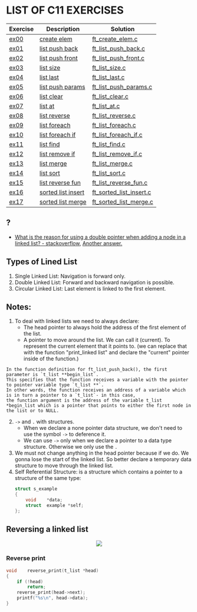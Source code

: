 # LIST OF C11 EXERCISES

|Exercise        |Description                    |Solution                     |
|-------------|-------------------------------|-----------------------------|
|[ex00](https://github.com/Abdelghafour2001/1337/blob/master/Piscine-2021/DAYS/C11/ex00)      |[create elem](https://github.com/Abdelghafour2001/1337/blob/master/Piscine-2021/DAYS/C11/ex00/README.md)          |[ft_create_elem.c](https://github.com/Abdelghafour2001/1337/blob/master/Piscine-2021/DAYS/C11/ex00/ft_create_elem.c) |
|[ex01](https://github.com/Abdelghafour2001/1337/blob/master/Piscine-2021/DAYS/C11/ex01)     |[list push back](https://github.com/Abdelghafour2001/1337/blob/master/Piscine-2021/DAYS/C11/ex01/README.md)  |[ft_list_push_back.c](https://github.com/Abdelghafour2001/1337/blob/master/Piscine-2021/DAYS/C11/ex01/ft_list_push_back.c)  |
|[ex02](https://github.com/Abdelghafour2001/1337/blob/master/Piscine-2021/DAYS/C11/ex02)   |[list push front](https://github.com/Abdelghafour2001/1337/blob/master/Piscine-2021/DAYS/C11/ex02/README.md)           |[ft_list_push_front.c](https://github.com/Abdelghafour2001/1337/blob/master/Piscine-2021/DAYS/C11/ex02/ft_list_push_front.c)         |
|[ex03](https://github.com/Abdelghafour2001/1337/blob/master/Piscine-2021/DAYS/C11/ex03)   |[list size](https://github.com/Abdelghafour2001/1337/blob/master/Piscine-2021/DAYS/C11/ex03/README.md)           |[ft_list_size.c](https://github.com/Abdelghafour2001/1337/blob/master/Piscine-2021/DAYS/C11/ex03/ft_list_size.c)      |
|[ex04](https://github.com/Abdelghafour2001/1337/blob/master/Piscine-2021/DAYS/C11/ex04)   |[list last](https://github.com/Abdelghafour2001/1337/blob/master/Piscine-2021/DAYS/C11/ex04/README.md)        |[ft_list_last.c](https://github.com/Abdelghafour2001/1337/blob/master/Piscine-2021/DAYS/C11/ex04/ft_list_last.c)  |
|[ex05](https://github.com/Abdelghafour2001/1337/blob/master/Piscine-2021/DAYS/C11/ex05)   |[list push params](https://github.com/Abdelghafour2001/1337/blob/master/Piscine-2021/DAYS/C11/ex05/README.md)       |[ft_list_push_params.c](https://github.com/Abdelghafour2001/1337/blob/master/Piscine-2021/DAYS/C11/ex05/ft_list_push_params.c)       |
|[ex06](https://github.com/Abdelghafour2001/1337/blob/master/Piscine-2021/DAYS/C11/ex06)   |[list clear](https://github.com/Abdelghafour2001/1337/blob/master/Piscine-2021/DAYS/C11/ex06/README.md)           |[ft_list_clear.c](https://github.com/Abdelghafour2001/1337/blob/master/Piscine-2021/DAYS/C11/ex06/ft_list_clear.c) |
|[ex07](https://github.com/Abdelghafour2001/1337/blob/master/Piscine-2021/DAYS/C11/ex07)   |[list at](https://github.com/Abdelghafour2001/1337/blob/master/Piscine-2021/DAYS/C11/ex07/README.md)        |[ft_list_at.c](https://github.com/Abdelghafour2001/1337/blob/master/Piscine-2021/DAYS/C11/ex07/ft_list_at.c)       |
|[ex08](https://github.com/Abdelghafour2001/1337/blob/master/Piscine-2021/DAYS/C11/ex08)   |[list reverse](https://github.com/Abdelghafour2001/1337/blob/master/Piscine-2021/DAYS/C11/ex08/README.md)     |[ft_list_reverse.c](https://github.com/Abdelghafour2001/1337/blob/master/Piscine-2021/DAYS/C11/ex08/ft_list_reverse.c)|
|[ex09](https://github.com/Abdelghafour2001/1337/blob/master/Piscine-2021/DAYS/C11/ex09)   |[list foreach](https://github.com/Abdelghafour2001/1337/blob/master/Piscine-2021/DAYS/C11/ex09/README.md) |[ft_list_foreach.c](https://github.com/Abdelghafour2001/1337/blob/master/Piscine-2021/DAYS/C11/ex09/ft_list_foreach.c) |
|[ex10](https://github.com/Abdelghafour2001/1337/blob/master/Piscine-2021/DAYS/C11/ex10)   |[list foreach if](https://github.com/Abdelghafour2001/1337/blob/master/Piscine-2021/DAYS/C11/ex10/README.md) |[ft_list_foreach_if.c](https://github.com/Abdelghafour2001/1337/blob/master/Piscine-2021/DAYS/C11/ex10/ft_list_foreach_if.c) |
|[ex11](https://github.com/Abdelghafour2001/1337/blob/master/Piscine-2021/DAYS/C11/ex11)   |[list find](https://github.com/Abdelghafour2001/1337/blob/master/Piscine-2021/DAYS/C11/ex11/README.md) |[ft_list_find.c](https://github.com/Abdelghafour2001/1337/blob/master/Piscine-2021/DAYS/C11/ex11/ft_list_find.c) |
|[ex12](https://github.com/Abdelghafour2001/1337/blob/master/Piscine-2021/DAYS/C11/ex12)   |[list remove if](https://github.com/Abdelghafour2001/1337/blob/master/Piscine-2021/DAYS/C11/ex12/README.md) |[ft_list_remove_if.c](https://github.com/Abdelghafour2001/1337/blob/master/Piscine-2021/DAYS/C11/ex12/ft_list_remove_if.c) |
|[ex13](https://github.com/Abdelghafour2001/1337/blob/master/Piscine-2021/DAYS/C11/ex13)   |[list merge](https://github.com/Abdelghafour2001/1337/blob/master/Piscine-2021/DAYS/C11/ex13/README.md) |[ft_list_merge.c](https://github.com/Abdelghafour2001/1337/blob/master/Piscine-2021/DAYS/C11/ex13/ft_list_merge.c) |
|[ex14](https://github.com/Abdelghafour2001/1337/blob/master/Piscine-2021/DAYS/C11/ex14)   |[list sort](https://github.com/Abdelghafour2001/1337/blob/master/Piscine-2021/DAYS/C11/ex14/README.md) |[ft_list_sort.c](https://github.com/Abdelghafour2001/1337/blob/master/Piscine-2021/DAYS/C11/ex14/ft_list_sort.c) |
|[ex15](https://github.com/Abdelghafour2001/1337/blob/master/Piscine-2021/DAYS/C11/ex15)   |[list reverse fun](https://github.com/Abdelghafour2001/1337/blob/master/Piscine-2021/DAYS/C11/ex15/README.md) |[ft_list_reverse_fun.c](https://github.com/Abdelghafour2001/1337/blob/master/Piscine-2021/DAYS/C11/ex15/ft_list_reverse_fun.c) |
|[ex16](https://github.com/Abdelghafour2001/1337/blob/master/Piscine-2021/DAYS/C11/ex16)   |[sorted list insert](https://github.com/Abdelghafour2001/1337/blob/master/Piscine-2021/DAYS/C11/ex16/README.md) |[ft_sorted_list_insert.c](https://github.com/Abdelghafour2001/1337/blob/master/Piscine-2021/DAYS/C11/ex16/ft_sorted_list_insert.c) |
|[ex17](https://github.com/Abdelghafour2001/1337/blob/master/Piscine-2021/DAYS/C11/ex17)   |[sorted list merge](https://github.com/Abdelghafour2001/1337/blob/master/Piscine-2021/DAYS/C11/ex17/README.md) |[ft_sorted_list_merge.c](https://github.com/Abdelghafour2001/1337/blob/master/Piscine-2021/DAYS/C11/ex17/ft_sorted_list_merge.c) |

## ?

- [What is the reason for using a double pointer when adding a node in a linked list? - stackoverflow](https://stackoverflow.com/questions/7271647/what-is-the-reason-for-using-a-double-pointer-when-adding-a-node-in-a-linked-lis), [Another answer.](https://www.youtube.com/watch?v=QH64qSW7wM8)


## Types of Lined List

1. Single Linked List: Navigation is forward only.
2. Double Linked List: Forward and backward navigation is possible.
3. Circular Linked List: Last element is linked to the first element.

## Notes:
1. To deal with linked lists we need to always declare:
	- The head pointer to always hold the address of the first element of the list.
	- A pointer to move around the list. We can call it (current). To represent the current element that it points to. (we can replace that with the function "print_linked list" and declare the "current" pointer inside of the function.)
```
In the function definition for ft_list_push_back(), the first parameter is `t_list **begin_list`.
This specifies that the function receives a variable with the pointer to pointer variable type `t_list **`. 
In other words, the function receives an address of a variable which is in turn a pointer to a `t_list`- in this case,
the function argument is the address of the variable t_list *begin_list which is a pointer that points to either the first node in the list or to NULL.
```

2. `->` and `.` with structures. 
	- When we declare a none pointer data structure, we don't need to use the symbol `->` to deference it.
	- We can use `->` only when we declare a pointer to a data type structure. Otherwise we only use the `.`
3. We must not change anything in the head pointer because if we do. We gonna lose the start of the linked list. So better declare a temporary data structure to move through the linked list.
4. Self Referential Structure: is a structure which contains a pointer to a structure of the same type:
	```c
	struct s_example
	{
		void	*data;
		struct	example *self;
	};
	```


## Reversing a linked list

[//]: # (</p> <p align="center"> <img src="https://github.com/Abdelghafour2001/1337/blob/master/Piscine-2021/imgs/reverselinkedlist.png" width="335" height="566" /> </p>)

</p>
<p align="center">  
<img src="https://github.com/Abdelghafour2001/1337/blob/master/Piscine-2021/imgs/reverselinkedlist.png"/>
</p>

### Reverse print

```c
void	reverse_print(t_list *head)
{
	if (!head)
		return;
	reverse_print(head->next);
	printf("%s\n", head->data);
}
```


